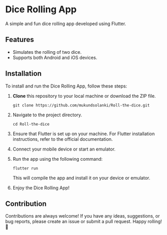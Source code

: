 # Dice Rolling App

A simple and fun dice rolling app developed using Flutter.

## Features

- Simulates the rolling of two dice.
- Supports both Android and iOS devices.

## Installation

To install and run the Dice Rolling App, follow these steps:

1. **Clone** this repository to your local machine or download the ZIP file.

   ```shell
   git clone https://github.com/mukundsolanki/Roll-the-dice.git
   ```
2. Navigate to the project directory.
   ```shell
   cd Roll-the-dice
   ```
3. Ensure that Flutter is set up on your machine. For Flutter installation instructions, refer to the official documentation.
4. Connect your mobile device or start an emulator.
5. Run the app using the following command:
   ```shell
   flutter run
   ```   
   This will compile the app and install it on your device or emulator.
6. Enjoy the Dice Rolling App!

## Contribution
Contributions are always welcome! If you have any ideas, suggestions, or bug reports, please create an issue or submit a pull request.
Happy rolling! 🎲
